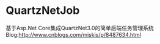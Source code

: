 # QuartzNetJob
基于Asp.Net Core集成QuartzNet3.0的简单后端任务管理系统
Blog:http://www.cnblogs.com/miskis/p/8487634.html

